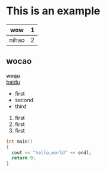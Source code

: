 # This is an example  
wow|1  
-|-
nihao|2  
## wocao
~~woqu~~  
[baidu](www.baidu.com)  
* first  
* second  
* third
 
1. first
2. first
3. first

```C++
int main()
{
  cout << "hello,world" << endl;
  return 0;
}
```
